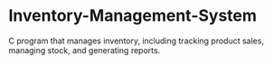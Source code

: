 # Inventory-Management-System
C program that manages inventory, including tracking product sales, managing stock, and generating reports.
